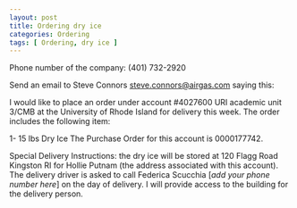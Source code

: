 ```yaml
---
layout: post
title: Ordering dry ice
categories: Ordering
tags: [ Ordering, dry ice ]
---
```


Phone number of the company: (401) 732-2920

Send an email to Steve Connors <steve.connors@airgas.com> saying this:

I would like to place an order under account #4027600 URI academic unit 3/CMB at the University of Rhode Island for delivery this week. The order includes the following item:

1- 15 lbs Dry Ice
The Purchase Order for this account is 0000177742.

Special Delivery Instructions: the dry ice will be stored at 120 Flagg Road Kingston RI for Hollie Putnam (the address associated with this account). The delivery driver is asked to call Federica Scucchia [_add your phone number here_] on the day of delivery. I will provide access to the building for the delivery person.

